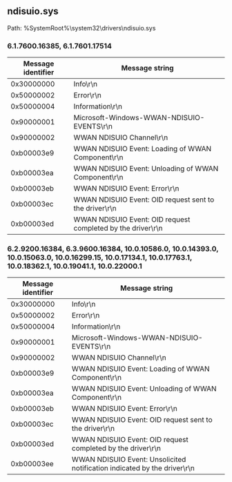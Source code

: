 ## ndisuio.sys

Path: %SystemRoot%\system32\drivers\ndisuio.sys

### 6.1.7600.16385, 6.1.7601.17514

Message identifier | Message string
--- | ---
0x30000000 | Info\r\n
0x50000002 | Error\r\n
0x50000004 | Information\r\n
0x90000001 | Microsoft-Windows-WWAN-NDISUIO-EVENTS\r\n
0x90000002 | WWAN NDISUIO Channel\r\n
0xb00003e9 | WWAN NDISUIO Event: Loading of WWAN Component\r\n
0xb00003ea | WWAN NDISUIO Event: Unloading of WWAN Component\r\n
0xb00003eb | WWAN NDISUIO Event: Error\r\n
0xb00003ec | WWAN NDISUIO Event: OID request sent to the driver\r\n
0xb00003ed | WWAN NDISUIO Event: OID request completed by the driver\r\n

### 6.2.9200.16384, 6.3.9600.16384, 10.0.10586.0, 10.0.14393.0, 10.0.15063.0, 10.0.16299.15, 10.0.17134.1, 10.0.17763.1, 10.0.18362.1, 10.0.19041.1, 10.0.22000.1

Message identifier | Message string
--- | ---
0x30000000 | Info\r\n
0x50000002 | Error\r\n
0x50000004 | Information\r\n
0x90000001 | Microsoft-Windows-WWAN-NDISUIO-EVENTS\r\n
0x90000002 | WWAN NDISUIO Channel\r\n
0xb00003e9 | WWAN NDISUIO Event: Loading of WWAN Component\r\n
0xb00003ea | WWAN NDISUIO Event: Unloading of WWAN Component\r\n
0xb00003eb | WWAN NDISUIO Event: Error\r\n
0xb00003ec | WWAN NDISUIO Event: OID request sent to the driver\r\n
0xb00003ed | WWAN NDISUIO Event: OID request completed by the driver\r\n
0xb00003ee | WWAN NDISUIO Event: Unsolicited notification indicated by the driver\r\n

